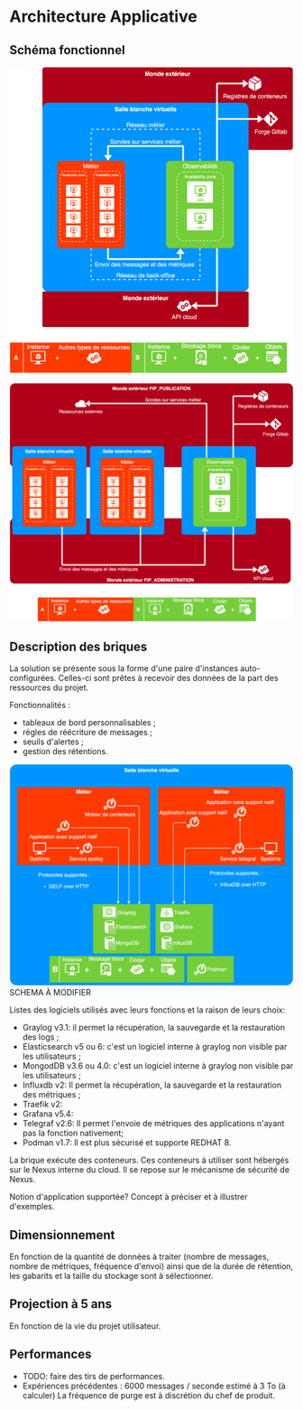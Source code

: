 # Architecture Applicative

## Schéma fonctionnel

![Architecture applicative dédiée à un projet](./placement.png)

![Architecture applicative mutualisée](./placement_mutu.png)

## Description des briques

La solution se présente sous la forme d'une paire d'instances auto-configurées. 
Celles-ci sont prêtes à recevoir des données de la part des ressources du 
projet.

Fonctionnalités :

* tableaux de bord personnalisables ;
* règles de réécriture de messages ;
* seuils d'alertes ;
* gestion des rétentions.

![Architecture interne](./briques.png)
SCHEMA À MODIFIER

Listes des logiciels utilisés avec leurs fonctions et la raison de leurs choix:

- Graylog v3.1: il permet la récupération, la sauvegarde et la restauration des logs ;
- Elasticsearch v5 ou 6: c'est un logiciel interne à graylog non visible par les utilisateurs ;
- MongodDB v3.6 ou 4.0: c'est un logiciel interne à graylog non visible par les utilisateurs ;
- Influxdb v2: Il permet la récupération, la sauvegarde et la restauration des métriques ;
- Traefik v2:
- Grafana v5.4:
- Telegraf v2.6: Il permet l'envoie de métriques des applications n'ayant pas la fonction nativement;
- Podman v1.7: Il est plus sécurisé et supporte REDHAT 8.


La brique exécute des conteneurs. Ces conteneurs à utiliser sont hébergés sur le Nexus interne du cloud. Il se repose sur le mécanisme de sécurité de Nexus.

Notion d'application supportée? Concept à préciser et à illustrer d'exemples.

## Dimensionnement

En fonction de la quantité de données à traiter (nombre de messages, nombre de 
métriques, fréquence d'envoi) ainsi que de la durée de rétention, les gabarits 
et la taille du stockage sont à sélectionner.

## Projection à 5 ans

En fonction de la vie du projet utilisateur.

## Performances

* TODO: faire des tirs de performances.
* Expériences précédentes : 6000 messages / seconde estimé à 3 To (à calculer) 
La fréquence de purge est à discrétion du chef de produit.
